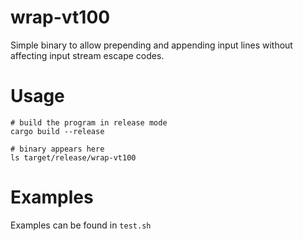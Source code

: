 # wrap-vt100
Simple binary to allow prepending and appending input lines
without affecting input stream escape codes.

# Usage
```
# build the program in release mode
cargo build --release

# binary appears here
ls target/release/wrap-vt100
```

# Examples
Examples can be found in `test.sh`

